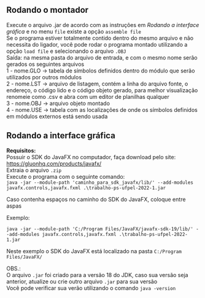 ## Rodando o montador
Execute o arquivo .jar de  acordo com as instruções em *Rodando a interface gráfica* e no menu `file` existe a opção `assemble file` <br>
Se o programa estiver totalmente contido dentro do mesmo arquivo e não necessita do ligador, você pode rodar o programa montado utilizando a opção `load file` e selecionando o arquivo `.OBJ` <br>
Saída: na mesma pasta do arquivo de entrada, e com o mesmo nome serão gerados os seguintes arquivos <br>
1 - nome.GLO    -> tabela de símbolos definidos dentro do módulo que serão utilizados por outros módulos <br>
2 - nome.LST    -> arquivo de listagem, contém a linha do arquivo fonte, o endereço, o código lido e o código objeto gerado, para melhor visualização renomeie como .csv e abra com um editor de planilhas qualquer <br>
3 - nome.OBJ    -> arquivo objeto montado <br>
4 - nome.USE    -> tabela com as localizações de onde os símbolos definidos em módulos externos está sendo usada <br>

## Rodando a interface gráfica
<b>Requisitos:</b> <br>
Possuir o SDK do JavaFX no computador, faça download pelo site: https://gluonhq.com/products/javafx/ <br>
Extraia o arquivo `.zip` <br>
Execute o programa com o seguinte comando:<br>
`java -jar --module-path 'caminho_para_sdk_javafx/lib/' --add-modules javafx.controls,javafx.fxml .\trabalho-ps-ufpel-2022-1.jar` <br>

Caso contenha espaços no caminho do SDK do JavaFX, coloque entre aspas

Exemplo:<br>

`java -jar --module-path 'C:/Program Files/JavaFX/javafx-sdk-19/lib/' --add-modules javafx.controls,javafx.fxml .\trabalho-ps-ufpel-2022-1.jar` <br>

Neste exemplo o SDK do JavaFX está localizado na pasta `C:/Program Files/JavaFX/` <br>

OBS.: <br>
O arquivo `.jar` foi criado para a versão 18 do JDK, caso sua versão seja anterior, atualize ou crie outro arquivo `.jar` para sua versão <br>
Você pode verificar sua verão utilizando o comando `java -version` <br>